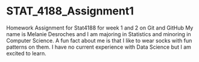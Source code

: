 # STAT_4188_Assignment1
Homework Assignment for Stat4188 for week 1 and 2 on Git and GitHub
My name is Melanie Desroches and I am majoring in Statistics and minoring in Computer Science. A fun fact about me is that I like to wear socks with fun patterns on them. I have no current experience with Data Science but I am excited to learn.